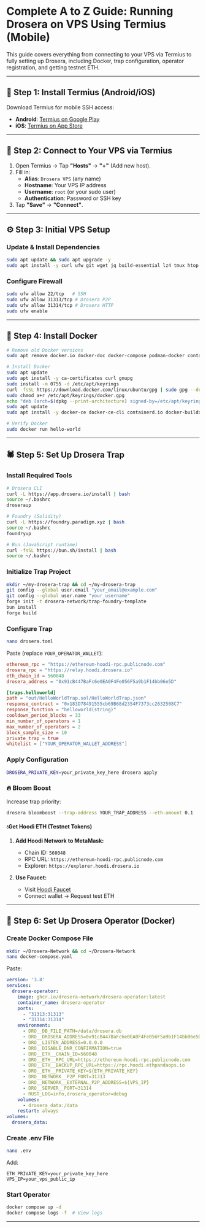 # **Complete A to Z Guide: Running Drosera on VPS Using Termius (Mobile)**

This guide covers everything from connecting to your VPS via Termius to fully setting up Drosera, including Docker, trap configuration, operator registration, and getting testnet ETH.

---

## **📱 Step 1: Install Termius (Android/iOS)**
Download Termius for mobile SSH access:
- **Android**: [Termius on Google Play](https://play.google.com/store/apps/details?id=com.server.auditor.ssh.client)
- **iOS**: [Termius on App Store](https://apps.apple.com/us/app/termius-ssh-shell-console-terminal/id549039908)

---

## **🔌 Step 2: Connect to Your VPS via Termius**
1. Open Termius → Tap **"Hosts"** → **"+"** (Add new host).
2. Fill in:
   - **Alias**: `Drosera VPS` (any name)
   - **Hostname**: Your VPS IP address
   - **Username**: `root` (or your sudo user)
   - **Authentication**: Password or SSH key
3. Tap **"Save"** → **"Connect"**.

---

## **⚙️ Step 3: Initial VPS Setup**
### **Update & Install Dependencies**
```bash
sudo apt update && sudo apt upgrade -y
sudo apt install -y curl ufw git wget jq build-essential lz4 tmux htop
```

### **Configure Firewall**
```bash
sudo ufw allow 22/tcp   # SSH
sudo ufw allow 31313/tcp # Drosera P2P
sudo ufw allow 31314/tcp # Drosera HTTP
sudo ufw enable
```

---

## **🐳 Step 4: Install Docker**
```bash
# Remove old Docker versions
sudo apt remove docker.io docker-doc docker-compose podman-docker containerd runc -y

# Install Docker
sudo apt update
sudo apt install -y ca-certificates curl gnupg
sudo install -m 0755 -d /etc/apt/keyrings
curl -fsSL https://download.docker.com/linux/ubuntu/gpg | sudo gpg --dearmor -o /etc/apt/keyrings/docker.gpg
sudo chmod a+r /etc/apt/keyrings/docker.gpg
echo "deb [arch=$(dpkg --print-architecture) signed-by=/etc/apt/keyrings/docker.gpg] https://download.docker.com/linux/ubuntu $(. /etc/os-release && echo "$VERSION_CODENAME") stable" | sudo tee /etc/apt/sources.list.d/docker.list > /dev/null
sudo apt update
sudo apt install -y docker-ce docker-ce-cli containerd.io docker-buildx-plugin docker-compose-plugin

# Verify Docker
sudo docker run hello-world
```

---

## **🕷️ Step 5: Set Up Drosera Trap**
### **Install Required Tools**
```bash
# Drosera CLI
curl -L https://app.drosera.io/install | bash
source ~/.bashrc
droseraup

# Foundry (Solidity)
curl -L https://foundry.paradigm.xyz | bash
source ~/.bashrc
foundryup

# Bun (JavaScript runtime)
curl -fsSL https://bun.sh/install | bash
source ~/.bashrc
```

### **Initialize Trap Project**
```bash
mkdir ~/my-drosera-trap && cd ~/my-drosera-trap
git config --global user.email "your_email@example.com"
git config --global user.name "your_username"
forge init -t drosera-network/trap-foundry-template
bun install
forge build
```

### **Configure Trap**
```bash
nano drosera.toml
```
Paste (replace `YOUR_OPERATOR_WALLET`):
```toml
ethereum_rpc = "https://ethereum-hoodi-rpc.publicnode.com"
drosera_rpc = "https://relay.hoodi.drosera.io"
eth_chain_id = 560048
drosera_address = "0x91cB447BaFc6e0EA0F4Fe056F5a9b1F14bb06e5D"

[traps.helloworld]
path = "out/HelloWorldTrap.sol/HelloWorldTrap.json"
response_contract = "0x183D78491555cb69B68d2354F7373cc2632508C7"
response_function = "helloworld(string)"
cooldown_period_blocks = 33
min_number_of_operators = 1
max_number_of_operators = 2
block_sample_size = 10
private_trap = true
whitelist = ["YOUR_OPERATOR_WALLET_ADDRESS"]
```

### **Apply Configuration**
```bash
DROSERA_PRIVATE_KEY=your_private_key_here drosera apply
```
### **🔥 Bloom Boost**
Increase trap priority:
```bash
drosera bloomboost --trap-address YOUR_TRAP_ADDRESS --eth-amount 0.1
```
#### **💧Get Hoodi ETH (Testnet Tokens)**
1. **Add Hoodi Network to MetaMask:**
   - Chain ID: `560048`
   - RPC URL: `https://ethereum-hoodi-rpc.publicnode.com`
   - Explorer: `https://explorer.hoodi.drosera.io`

2. **Use Faucet:**
   - Visit [Hoodi Faucet](https://faucet.hoodi.drosera.io/)
   - Connect wallet → Request test ETH
  
     
---

## **🤖 Step 6: Set Up Drosera Operator (Docker)**
### **Create Docker Compose File**
```bash
mkdir ~/Drosera-Network && cd ~/Drosera-Network
nano docker-compose.yaml
```
Paste:
```yaml
version: '3.8'
services:
  drosera-operator:
    image: ghcr.io/drosera-network/drosera-operator:latest
    container_name: drosera-operator
    ports:
      - "31313:31313"
      - "31314:31314"
    environment:
      - DRO__DB_FILE_PATH=/data/drosera.db
      - DRO__DROSERA_ADDRESS=0x91cB447BaFc6e0EA0F4Fe056F5a9b1F14bb06e5D
      - DRO__LISTEN_ADDRESS=0.0.0.0
      - DRO__DISABLE_DNR_CONFIRMATION=true
      - DRO__ETH__CHAIN_ID=560048
      - DRO__ETH__RPC_URL=https://ethereum-hoodi-rpc.publicnode.com
      - DRO__ETH__BACKUP_RPC_URL=https://rpc.hoodi.ethpandaops.io
      - DRO__ETH__PRIVATE_KEY=${ETH_PRIVATE_KEY}
      - DRO__NETWORK__P2P_PORT=31313
      - DRO__NETWORK__EXTERNAL_P2P_ADDRESS=${VPS_IP}
      - DRO__SERVER__PORT=31314
      - RUST_LOG=info,drosera_operator=debug
    volumes:
      - drosera_data:/data
    restart: always
volumes:
  drosera_data:
```

### **Create .env File**
```bash
nano .env
```
Add:
```env
ETH_PRIVATE_KEY=your_private_key_here
VPS_IP=your_vps_public_ip
```

### **Start Operator**
```bash
docker compose up -d
docker compose logs -f  # View logs
```

---
